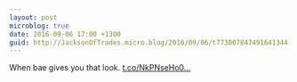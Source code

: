 ```yaml
---
layout: post
microblog: true
date: 2016-09-06 17:00 +1300
guid: http://JacksonOfTrades.micro.blog/2016/09/06/t773007847491641344.html
---
```

When bae gives you that look. [t.co/NkPNseHo0...](https://t.co/NkPNseHo0h)
